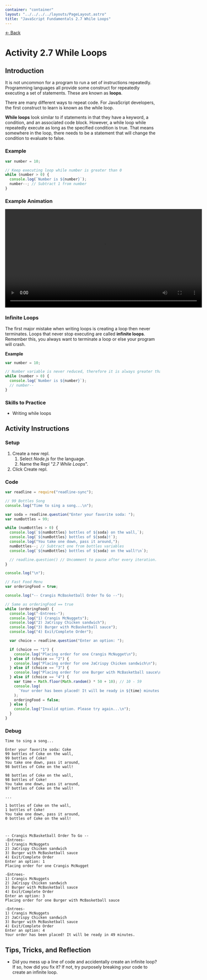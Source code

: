 ```yaml
---
container: "container"
layout: "../../../../layouts/PageLayout.astro"
title: "JavaScript Fundamentals 2.7 While Loops"
---
```


[← Back](../)

# Activity 2.7 While Loops

## Introduction

It is not uncommon for a program to run a set of instructions repeatedly. Programming languages all provide some construct for repeatedly executing a set of statements. These are known as **loops**.

There are many different ways to repeat code. For JavaScript developers, the first construct to learn is known as the while loop.

**While loops** look similar to if statements in that they have a keyword, a condition, and an associated code block. However, a while loop while repeatedly execute as long as the specified condition is true. That means somewhere in the loop, there needs to be a statement that will change the condition to evaluate to false.

### Example

```js
var number = 10;

// Keep executing loop while number is greater than 0
while (number > 0) {
  console.log(`Number is ${number}`);
  number--; // Subtract 1 from number
}
```

### Example Animation

<video src="/assets/video/javascript/while-loop-animation.mp4" width="640" controls></video>

### Infinite Loops

The first major mistake when writing loops is creating a loop then never terminates. Loops that never stop executing are called **infinite loops**. Remember this, you always want to terminate a loop or else your program will crash.

**Example**

```js
var number = 10;

// Number variable is never reduced, therefore it is always greater than 0
while (number > 0) {
  console.log(`Number is ${number}`);
  // number--
}
```

### Skills to Practice

- Writing while loops

## Activity Instructions

### Setup

1. Create a new repl.
   1. Select _Node.js_ for the language.
   2. Name the Repl "_2.7 While Loops_".
2. Click Create repl.

### Code

```javascript
var readline = require("readline-sync");

// 99 Bottles Song
console.log("Time to sing a song...\n");

var soda = readline.question("Enter your favorite soda: ");
var numBottles = 99;

while (numBottles > 0) {
  console.log(`${numBottles} bottles of ${soda} on the wall,`);
  console.log(`${numBottles} bottles of ${soda}!`);
  console.log("You take one down, pass it around,");
  numBottles--; // Subtract one from bottles variables
  console.log(`${numBottles} bottles of ${soda} on the wall!\n`);

  // readline.question() // Uncomment to pause after every iteration.
}

console.log("\n");

// Fast Food Menu
var orderingFood = true;

console.log("-- Crangis McBasketball Order To Go --");

// Same as orderingFood == true
while (orderingFood) {
  console.log("-Entrees-");
  console.log("1) Crangis McNuggets");
  console.log("2) JaCrispy Chicken sandwich");
  console.log("3) Burger with McBasketball sauce");
  console.log("4) Exit/Complete Order");

  var choice = readline.question("Enter an option: ");

  if (choice == "1") {
    console.log("Placing order for one Crangis McNugget\n");
  } else if (choice == "2") {
    console.log("Placing order for one JaCrispy Chicken sandwich\n");
  } else if (choice == "3") {
    console.log("Placing order for one Burger with McBasketball sauce\n");
  } else if (choice == "4") {
    var time = Math.floor(Math.random() * 50 + 10); // 10 - 59
    console.log(
      `Your order has been placed! It will be ready in ${time} minutes.`
    );
    orderingFood = false;
  } else {
    console.log("Invalid option. Please try again...\n");
  }
}
```

### Debug

```
Time to sing a song...

Enter your favorite soda: Coke
99 bottles of Coke on the wall,
99 bottles of Coke!
You take one down, pass it around,
98 bottles of Coke on the wall!

98 bottles of Coke on the wall,
98 bottles of Coke!
You take one down, pass it around,
97 bottles of Coke on the wall!

...

1 bottles of Coke on the wall,
1 bottles of Coke!
You take one down, pass it around,
0 bottles of Coke on the wall!



-- Crangis McBasketball Order To Go --
-Entrees-
1) Crangis McNuggets
2) JaCrispy Chicken sandwich
3) Burger with McBasketball sauce
4) Exit/Complete Order
Enter an option: 1
Placing order for one Crangis McNugget

-Entrees-
1) Crangis McNuggets
2) JaCrispy Chicken sandwich
3) Burger with McBasketball sauce
4) Exit/Complete Order
Enter an option: 3
Placing order for one Burger with McBasketball sauce

-Entrees-
1) Crangis McNuggets
2) JaCrispy Chicken sandwich
3) Burger with McBasketball sauce
4) Exit/Complete Order
Enter an option: 4
Your order has been placed! It will be ready in 49 minutes.
```

## Tips, Tricks, and Reflection

- Did you mess up a line of code and accidentally create an infinite loop? If so, how did you fix it? If not, try purposely breaking your code to create an infinite loop.
